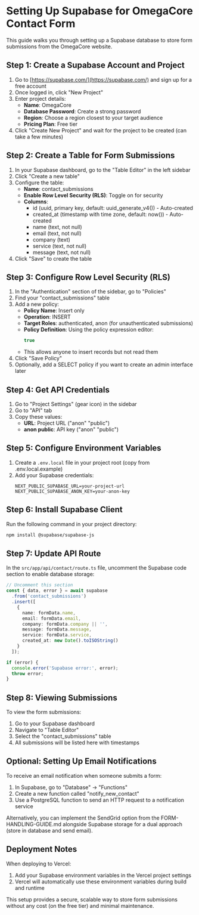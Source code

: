 # Setting Up Supabase for OmegaCore Contact Form

This guide walks you through setting up a Supabase database to store form submissions from the OmegaCore website.

## Step 1: Create a Supabase Account and Project

1. Go to [https://supabase.com/](https://supabase.com/) and sign up for a free account
2. Once logged in, click "New Project"
3. Enter project details:
   - **Name**: OmegaCore
   - **Database Password**: Create a strong password
   - **Region**: Choose a region closest to your target audience
   - **Pricing Plan**: Free tier
4. Click "Create New Project" and wait for the project to be created (can take a few minutes)

## Step 2: Create a Table for Form Submissions

1. In your Supabase dashboard, go to the "Table Editor" in the left sidebar
2. Click "Create a new table"
3. Configure the table:
   - **Name**: contact_submissions
   - **Enable Row Level Security (RLS)**: Toggle on for security
   - **Columns**:
     - id (uuid, primary key, default: uuid_generate_v4()) - Auto-created
     - created_at (timestamp with time zone, default: now()) - Auto-created
     - name (text, not null)
     - email (text, not null)
     - company (text)
     - service (text, not null)
     - message (text, not null)
4. Click "Save" to create the table

## Step 3: Configure Row Level Security (RLS)

1. In the "Authentication" section of the sidebar, go to "Policies"
2. Find your "contact_submissions" table
3. Add a new policy:
   - **Policy Name**: Insert only
   - **Operation**: INSERT
   - **Target Roles**: authenticated, anon (for unauthenticated submissions)
   - **Policy Definition**: Using the policy expression editor:
     ```sql
     true
     ```
   - This allows anyone to insert records but not read them
4. Click "Save Policy"
5. Optionally, add a SELECT policy if you want to create an admin interface later

## Step 4: Get API Credentials

1. Go to "Project Settings" (gear icon) in the sidebar
2. Go to "API" tab
3. Copy these values:
   - **URL**: Project URL ("anon" "public")
   - **anon public**: API key ("anon" "public")

## Step 5: Configure Environment Variables

1. Create a `.env.local` file in your project root (copy from .env.local.example)
2. Add your Supabase credentials:
   ```
   NEXT_PUBLIC_SUPABASE_URL=your-project-url
   NEXT_PUBLIC_SUPABASE_ANON_KEY=your-anon-key
   ```

## Step 6: Install Supabase Client

Run the following command in your project directory:
```bash
npm install @supabase/supabase-js
```

## Step 7: Update API Route

In the `src/app/api/contact/route.ts` file, uncomment the Supabase code section to enable database storage:

```typescript
// Uncomment this section
const { data, error } = await supabase
  .from('contact_submissions')
  .insert([
    { 
      name: formData.name,
      email: formData.email,
      company: formData.company || '',
      message: formData.message,
      service: formData.service,
      created_at: new Date().toISOString()
    }
  ]);

if (error) {
  console.error('Supabase error:', error);
  throw error;
}
```

## Step 8: Viewing Submissions

To view the form submissions:
1. Go to your Supabase dashboard
2. Navigate to "Table Editor"
3. Select the "contact_submissions" table
4. All submissions will be listed here with timestamps

## Optional: Setting Up Email Notifications

To receive an email notification when someone submits a form:
1. In Supabase, go to "Database" → "Functions"
2. Create a new function called "notify_new_contact"
3. Use a PostgreSQL function to send an HTTP request to a notification service

Alternatively, you can implement the SendGrid option from the FORM-HANDLING-GUIDE.md alongside Supabase storage for a dual approach (store in database and send email).

## Deployment Notes

When deploying to Vercel:
1. Add your Supabase environment variables in the Vercel project settings
2. Vercel will automatically use these environment variables during build and runtime

This setup provides a secure, scalable way to store form submissions without any cost (on the free tier) and minimal maintenance.